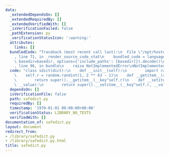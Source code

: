 ```yaml
---
data:
  _extendedDependsOn: []
  _extendedRequiredBy: []
  _extendedVerifiedWith: []
  _isVerificationFailed: false
  _pathExtension: py
  _verificationStatusIcon: ':warning:'
  attributes:
    links: []
  bundledCode: "Traceback (most recent call last):\n  File \"/opt/hostedtoolcache/Python/3.10.8/x64/lib/python3.10/site-packages/onlinejudge_verify/documentation/build.py\"\
    , line 71, in _render_source_code_stat\n    bundled_code = language.bundle(stat.path,\
    \ basedir=basedir, options={'include_paths': [basedir]}).decode()\n  File \"/opt/hostedtoolcache/Python/3.10.8/x64/lib/python3.10/site-packages/onlinejudge_verify/languages/python.py\"\
    , line 96, in bundle\n    raise NotImplementedError\nNotImplementedError\n"
  code: "class sdict(dict):\n    def __init__(self):\n        import random\n    \
    \    self.r = random.randint(1, 2 ** 63 - 1)\n    def __getitem__(self, __key):\n\
    \        return super().__getitem__(__key^self.r)\n    def __setitem__(self, __key,\
    \ __value):\n        return super().__setitem__(__key^self.r, __value)\n"
  dependsOn: []
  isVerificationFile: false
  path: safedict.py
  requiredBy: []
  timestamp: '1970-01-01 00:00:00+00:00'
  verificationStatus: LIBRARY_NO_TESTS
  verifiedWith: []
documentation_of: safedict.py
layout: document
redirect_from:
- /library/safedict.py
- /library/safedict.py.html
title: safedict.py
---
```

